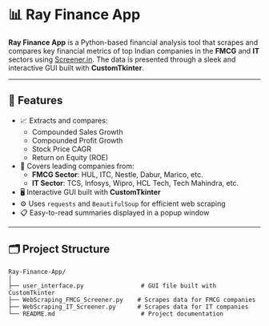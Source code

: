 # 📊 Ray Finance App

**Ray Finance App** is a Python-based financial analysis tool that scrapes and compares key financial metrics of top Indian companies in the **FMCG** and **IT** sectors using [Screener.in](https://www.screener.in). The data is presented through a sleek and interactive GUI built with **CustomTkinter**.

---

## 🔧 Features

- 📈 Extracts and compares:
  - Compounded Sales Growth
  - Compounded Profit Growth
  - Stock Price CAGR
  - Return on Equity (ROE)
- 🏢 Covers leading companies from:
  - **FMCG Sector**: HUL, ITC, Nestle, Dabur, Marico, etc.
  - **IT Sector**: TCS, Infosys, Wipro, HCL Tech, Tech Mahindra, etc.
- 🖥️ Interactive GUI built with **CustomTkinter**
- ⚙️ Uses `requests` and `BeautifulSoup` for efficient web scraping
- 📋 Easy-to-read summaries displayed in a popup window

---

## 🗂️ Project Structure

```text
Ray-Finance-App/
│
├── user_interface.py                # GUI file built with CustomTkinter
├── WebScraping_FMCG_Screener.py    # Scrapes data for FMCG companies
├── WebScraping_IT_Screener.py      # Scrapes data for IT companies
└── README.md                        # Project documentation

